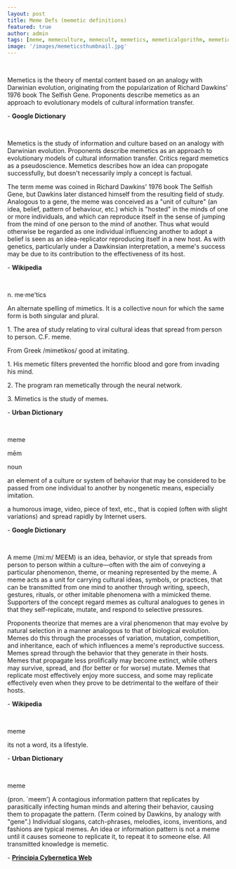 ```yaml
---
layout: post
title: Meme Defs (memetic definitions)
featured: true
author: admin
tags: [meme, memeculture, memecult, memetics, memeticalgorithm, memetictheory, dankmemes, cryptotwitter, conscioushack, cryptopsychedelic, conscioushiphop, ]
image: '/images/memeticsthumbnail.jpg'
---
```

<br>
<p>Memetics is the theory of mental content based on an analogy with Darwinian evolution, originating from the popularization of Richard Dawkins' 1976 book The Selfish Gene. Proponents describe memetics as an approach to evolutionary models of cultural information transfer.</p>

<p>- <b>Google Dictionary</b></p>
<br>
<p>
Memetics is the study of information and culture based on an analogy with Darwinian evolution. Proponents describe memetics as an approach to evolutionary models of cultural information transfer. Critics regard memetics as a pseudoscience. Memetics describes how an idea can propogate successfully, but doesn't necessarily imply a concept is factual.
</p>
<p>
The term meme was coined in Richard Dawkins' 1976 book The Selfish Gene, but Dawkins later distanced himself from the resulting field of study. Analogous to a gene, the meme was conceived as a "unit of culture" (an idea, belief, pattern of behaviour, etc.) which is "hosted" in the minds of one or more individuals, and which can reproduce itself in the sense of jumping from the mind of one person to the mind of another. Thus what would otherwise be regarded as one individual influencing another to adopt a belief is seen as an idea-replicator reproducing itself in a new host. As with genetics, particularly under a Dawkinsian interpretation, a meme's success may be due to its contribution to the effectiveness of its host.
</p>
<p>- <b>Wikipedia</b></p>
<br>
<p>
n. me·me'tics 
</p>
<p>
An alternate spelling of mimetics. It is a collective noun for which the same form is both singular and plural. 
</p>
<p>1. The area of study relating to viral cultural ideas that spread from person to person. C.F. meme. </p>
From Greek /mimetikos/ good at imitating. 
<p>1. His memetic filters prevented the horrific blood and gore from invading his mind.</p> 

<p>2. The program ran memetically through the neural network.</p>

<p>3. Mimetics is the study of memes.</p>

<p>- <b>Urban Dictionary</b></p>
<br>
<p>meme</p>
<p>mēm</p>
<p>noun</p>
<p>an element of a culture or system of behavior that may be considered to be passed from one individual to another by nongenetic means, especially imitation.</p>
<p>a humorous image, video, piece of text, etc., that is copied (often with slight variations) and spread rapidly by Internet users.
</p>
<p>- <b>Google Dictionary</b></p>
<br>
<p>A meme (/miːm/ MEEM) is an idea, behavior, or style that spreads from person to person within a culture—often with the aim of conveying a particular phenomenon, theme, or meaning represented by the meme. A meme acts as a unit for carrying cultural ideas, symbols, or practices, that can be transmitted from one mind to another through writing, speech, gestures, rituals, or other imitable phenomena with a mimicked theme. Supporters of the concept regard memes as cultural analogues to genes in that they self-replicate, mutate, and respond to selective pressures.</p>

<p>Proponents theorize that memes are a viral phenomenon that may evolve by natural selection in a manner analogous to that of biological evolution. Memes do this through the processes of variation, mutation, competition, and inheritance, each of which influences a meme's reproductive success. Memes spread through the behavior that they generate in their hosts. Memes that propagate less prolifically may become extinct, while others may survive, spread, and (for better or for worse) mutate. Memes that replicate most effectively enjoy more success, and some may replicate effectively even when they prove to be detrimental to the welfare of their hosts.</p>
<p>- <b>Wikipedia</b></p>
<br>
<p>meme</p>
<p>its not a word, its a lifestyle.</p>
<p>- <b>Urban Dictionary</b></p>
<br>
<p>meme</p>
<p>
(pron. `meem') A contagious information pattern that replicates by parasitically infecting human minds and altering their behavior, causing them to propagate the pattern. (Term coined by Dawkins, by analogy with "gene".) Individual slogans, catch-phrases, melodies, icons, inventions, and fashions are typical memes. An idea or information pattern is not a meme until it causes someone to replicate it, to repeat it to someone else. All transmitted knowledge is memetic.</p>
<p>- <b><a href="http://pespmc1.vub.ac.be/DEFAULT.html">Principia Cybernetica Web</a></b>
</p>


